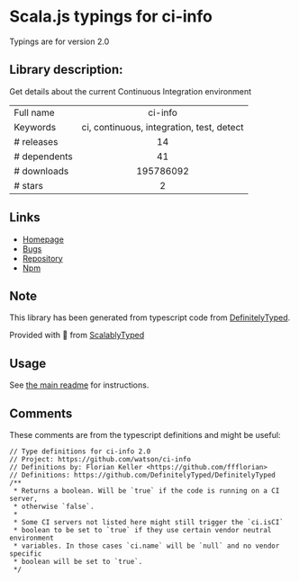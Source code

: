 
# Scala.js typings for ci-info

Typings are for version 2.0

## Library description:
Get details about the current Continuous Integration environment

|                    |                 |
| ------------------ | :-------------: |
| Full name          | ci-info |
| Keywords           | ci, continuous, integration, test, detect |
| # releases         | 14 |
| # dependents       | 41 |
| # downloads        | 195786092 |
| # stars            | 2 |

## Links
- [Homepage](https://github.com/watson/ci-info)
- [Bugs](https://github.com/watson/ci-info/issues)
- [Repository](https://github.com/watson/ci-info)
- [Npm](https://www.npmjs.com/package/ci-info)
    


## Note
This library has been generated from typescript code from [DefinitelyTyped](https://definitelytyped.org).

Provided with :purple_heart: from [ScalablyTyped](https://github.com/oyvindberg/ScalablyTyped)

## Usage
See [the main readme](../../readme.md) for instructions.

## Comments

These comments are from the typescript definitions and might be useful:
```
// Type definitions for ci-info 2.0
// Project: https://github.com/watson/ci-info
// Definitions by: Florian Keller <https://github.com/ffflorian>
// Definitions: https://github.com/DefinitelyTyped/DefinitelyTyped
/**
 * Returns a boolean. Will be `true` if the code is running on a CI server,
 * otherwise `false`.
 *
 * Some CI servers not listed here might still trigger the `ci.isCI`
 * boolean to be set to `true` if they use certain vendor neutral environment
 * variables. In those cases `ci.name` will be `null` and no vendor specific
 * boolean will be set to `true`.
 */

```


